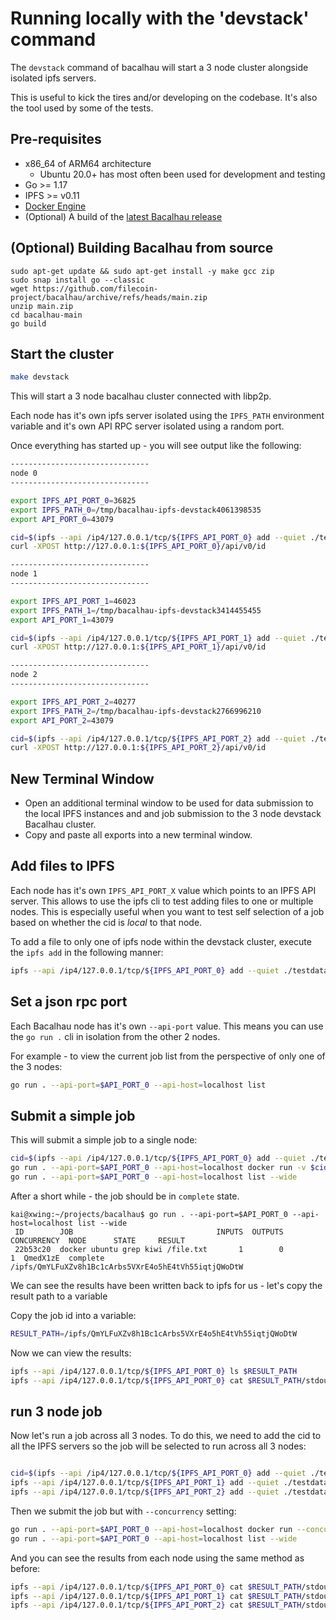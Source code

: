# Running locally with the 'devstack' command

The `devstack` command of bacalhau will start a 3 node cluster alongside isolated ipfs servers.

This is useful to kick the tires and/or developing on the codebase.  It's also the tool used by some of the tests.

## Pre-requisites

 * x86_64 of ARM64 architecture
    * Ubuntu 20.0+ has most often been used for development and testing
 * Go >= 1.17
 * IPFS >= v0.11
 * [Docker Engine](https://docs.docker.com/get-docker/)
 * (Optional) A build of the [latest Bacalhau release](https://github.com/filecoin-project/bacalhau/releases/)

## (Optional) Building Bacalhau from source

```
sudo apt-get update && sudo apt-get install -y make gcc zip
sudo snap install go --classic
wget https://github.com/filecoin-project/bacalhau/archive/refs/heads/main.zip
unzip main.zip
cd bacalhau-main
go build
```

## Start the cluster

```bash
make devstack
```

This will start a 3 node bacalhau cluster connected with libp2p.

Each node has it's own ipfs server isolated using the `IPFS_PATH` environment variable and it's own API RPC server isolated using a random port.

Once everything has started up - you will see output like the following:

```bash
-------------------------------
node 0
-------------------------------

export IPFS_API_PORT_0=36825
export IPFS_PATH_0=/tmp/bacalhau-ipfs-devstack4061398535
export API_PORT_0=43079

cid=$(ipfs --api /ip4/127.0.0.1/tcp/${IPFS_API_PORT_0} add --quiet ./testdata/grep_file.txt)
curl -XPOST http://127.0.0.1:${IPFS_API_PORT_0}/api/v0/id

-------------------------------
node 1
-------------------------------

export IPFS_API_PORT_1=46023
export IPFS_PATH_1=/tmp/bacalhau-ipfs-devstack3414455455
export API_PORT_1=43079

cid=$(ipfs --api /ip4/127.0.0.1/tcp/${IPFS_API_PORT_1} add --quiet ./testdata/grep_file.txt)
curl -XPOST http://127.0.0.1:${IPFS_API_PORT_1}/api/v0/id

-------------------------------
node 2
-------------------------------

export IPFS_API_PORT_2=40277
export IPFS_PATH_2=/tmp/bacalhau-ipfs-devstack2766996210
export API_PORT_2=43079

cid=$(ipfs --api /ip4/127.0.0.1/tcp/${IPFS_API_PORT_2} add --quiet ./testdata/grep_file.txt)
curl -XPOST http://127.0.0.1:${IPFS_API_PORT_2}/api/v0/id
```

## New Terminal Window
* Open an additional terminal window to be used for data submission to the local IPFS instances and and job submission to the 3 node devstack Bacalhau cluster.
* Copy and paste all exports into a new terminal window.

## Add files to IPFS

Each node has it's own `IPFS_API_PORT_X` value which points to an IPFS API server.  This allows to use the ipfs cli to test adding files to one or multiple nodes.  This is especially useful when you want to test self selection of a job based on whether the cid is *local* to that node.

To add a file to only one of ipfs node within the devstack cluster, execute the `ipfs add` in the following manner:

```bash
ipfs --api /ip4/127.0.0.1/tcp/${IPFS_API_PORT_0} add --quiet ./testdata/grep_file.txt
```
## Set a json rpc port

Each Bacalhau node has it's own `--api-port` value.  This means you can use the `go run .` cli in isolation from the other 2 nodes.

For example - to view the current job list from the perspective of only one of the 3 nodes:

```bash
go run . --api-port=$API_PORT_0 --api-host=localhost list
```

## Submit a simple job

This will submit a simple job to a single node:

```bash
cid=$(ipfs --api /ip4/127.0.0.1/tcp/${IPFS_API_PORT_0} add --quiet ./testdata/grep_file.txt)
go run . --api-port=$API_PORT_0 --api-host=localhost docker run -v $cid:/file.txt ubuntu grep kiwi /file.txt
go run . --api-port=$API_PORT_0 --api-host=localhost list --wide
```

After a short while - the job should be in `complete` state.

```
kai@xwing:~/projects/bacalhau$ go run . --api-port=$API_PORT_0 --api-host=localhost list --wide
 ID        JOB                                INPUTS  OUTPUTS  CONCURRENCY  NODE      STATE     RESULT                                               
 22b53c20  docker ubuntu grep kiwi /file.txt       1        0            1  QmedX1zE  complete  /ipfs/QmYLFuXZv8h1Bc1cArbs5VXrE4o5hE4tVh55iqtjQWoDtW 
```

We can see the results have been written back to ipfs for us - let's copy the result path to a variable

Copy the job id into a variable:

```bash
RESULT_PATH=/ipfs/QmYLFuXZv8h1Bc1cArbs5VXrE4o5hE4tVh55iqtjQWoDtW 
```

Now we can view the results:

```bash
ipfs --api /ip4/127.0.0.1/tcp/${IPFS_API_PORT_0} ls $RESULT_PATH
ipfs --api /ip4/127.0.0.1/tcp/${IPFS_API_PORT_0} cat $RESULT_PATH/stdout
```

## run 3 node job

Now let's run a job across all 3 nodes.  To do this, we need to add the cid to all the IPFS servers so the job will be selected to run across all 3 nodes:

```bash

cid=$(ipfs --api /ip4/127.0.0.1/tcp/${IPFS_API_PORT_0} add --quiet ./testdata/grep_file.txt)
ipfs --api /ip4/127.0.0.1/tcp/${IPFS_API_PORT_1} add --quiet ./testdata/grep_file.txt
ipfs --api /ip4/127.0.0.1/tcp/${IPFS_API_PORT_2} add --quiet ./testdata/grep_file.txt
```

Then we submit the job but with `--concurrency` setting:

```bash
go run . --api-port=$API_PORT_0 --api-host=localhost docker run --concurrency=3 -v $cid:/file.txt ubuntu grep kiwi /file.txt
go run . --api-port=$API_PORT_0 --api-host=localhost list --wide
```

And you can see the results from each node using the same method as before:

```bash
ipfs --api /ip4/127.0.0.1/tcp/${IPFS_API_PORT_0} cat $RESULT_PATH/stdout
ipfs --api /ip4/127.0.0.1/tcp/${IPFS_API_PORT_1} cat $RESULT_PATH/stdout
ipfs --api /ip4/127.0.0.1/tcp/${IPFS_API_PORT_2} cat $RESULT_PATH/stdout
```
